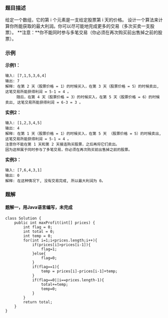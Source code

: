### 题目描述
给定一个数组，它的第 i 个元素是一支给定股票第 i 天的价格。
设计一个算法来计算你所能获取的最大利润。你可以尽可能地完成更多的交易（多次买卖一支股票）。
**注意：**你不能同时参与多笔交易（你必须在再次购买前出售掉之前的股票）。

### 示例
**示例1：**
```
输入: [7,1,5,3,6,4]
输出: 7
解释: 在第 2 天（股票价格 = 1）的时候买入，在第 3 天（股票价格 = 5）的时候卖出, 这笔交易所能获得利润 = 5-1 = 4 。
     随后，在第 4 天（股票价格 = 3）的时候买入，在第 5 天（股票价格 = 6）的时候卖出, 这笔交易所能获得利润 = 6-3 = 3 。
```
**实例2：**
```
输入: [1,2,3,4,5]
输出: 4
解释: 在第 1 天（股票价格 = 1）的时候买入，在第 5 天 （股票价格 = 5）的时候卖出, 这笔交易所能获得利润 = 5-1 = 4 。
注意你不能在第 1 天和第 2 天接连购买股票，之后再将它们卖出。
因为这样属于同时参与了多笔交易，你必须在再次购买前出售掉之前的股票。
```
**实例3：**
```
输入: [7,6,4,3,1]
输出: 0
解释: 在这种情况下, 没有交易完成, 所以最大利润为 0。
```

### 题解
#### 题解一，用Java语言编写，未完成
```
class Solution {
    public int maxProfit(int[] prices) {
        int flag = 0;
        int total = 0;
        int temp = 0;
        for(int i=1;i<prices.length;i++){
            if(prices[i]>prices[i-1]){
                flag=1;
            }else{
                flag=0;
            }
            if(flag==1){
                temp = prices[i]-prices[i-1]+temp;
            }
            if(flag==0||i==prices.length-1){
                total+=temp;
                temp=0;
            }
        }
        return total;
    }
}
```